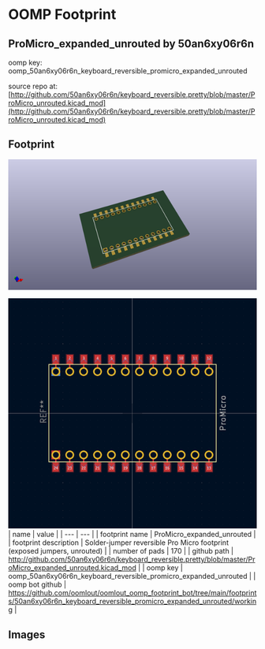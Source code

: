 # OOMP Footprint  
## ProMicro_expanded_unrouted  by 50an6xy06r6n  
  
oomp key: oomp_50an6xy06r6n_keyboard_reversible_promicro_expanded_unrouted  
  
source repo at: [http://github.com/50an6xy06r6n/keyboard_reversible.pretty/blob/master/ProMicro_unrouted.kicad_mod](http://github.com/50an6xy06r6n/keyboard_reversible.pretty/blob/master/ProMicro_unrouted.kicad_mod)  
## Footprint  
  
[![working_kicad_pcb_3d.png](working_kicad_pcb_3d_600.png)](working_kicad_pcb_3d.png)  
  
[![working.png](working_600.png)](working.png)  
| name | value | 
| --- | --- | 
| footprint name | ProMicro_expanded_unrouted | 
| footprint description | Solder-jumper reversible Pro Micro footprint (exposed jumpers, unrouted) | 
| number of pads | 170 | 
| github path | http://github.com/50an6xy06r6n/keyboard_reversible.pretty/blob/master/ProMicro_expanded_unrouted.kicad_mod | 
| oomp key | oomp_50an6xy06r6n_keyboard_reversible_promicro_expanded_unrouted | 
| oomp bot github | https://github.com/oomlout/oomlout_oomp_footprint_bot/tree/main/footprints/50an6xy06r6n_keyboard_reversible_promicro_expanded_unrouted/working | 
## Images  
